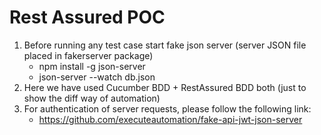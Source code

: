 # Rest Assured POC
1. Before running any test case start fake json server (server JSON file placed in fakerserver package)
   - npm install -g json-server
   - json-server --watch db.json
2. Here we have used Cucumber BDD + RestAssured BDD both (just to show the diff way of automation) 
3. For authentication of server requests, please follow the following link:
   - https://github.com/executeautomation/fake-api-jwt-json-server
